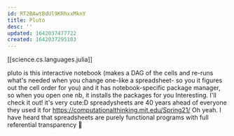 ```yaml
---
id: RT2BAwtBdUl9KRhxxMknY
title: Pluto
desc: ''
updated: 1642037477722
created: 1642037295103
---
```



[[science.cs.languages.julia]]


pluto is this interactive notebook (makes a DAG of the cells and re-runs what's needed when you change one-like a spreadsheet- so you it figures out the cell order for you)
and it has notebook-specific package manager, so when you open one nb, it installs the packages for you
Interesting. I'll check it out!
it's very cute:D spreadysheets are 40 years ahead of everyone
they used it for https://computationalthinking.mit.edu/Spring21/
Oh yeah. I have heard that spreadsheets are purely functional programs with full referential transparency 🙂